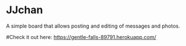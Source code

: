 # JJchan
A simple board that allows posting and editing of messages and photos.

#Check it out here:
https://gentle-falls-89791.herokuapp.com/
